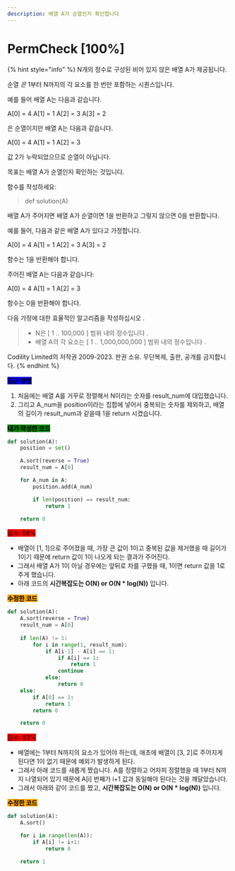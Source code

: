 ```yaml
---
description: 배열 A가 순열인지 확인합니다
---
```


# PermCheck \[100%]

{% hint style="info" %}
N개의 정수로 구성된 비어 있지 않은 배열 A가 제공됩니다.

순열 _은_ 1부터 N까지의 각 요소를 한 번만 포함하는 시퀀스입니다.

예를 들어 배열 A는 다음과 같습니다.

A\[0] = 4 A\[1] = 1 A\[2] = 3 A\[3] = 2

은 순열이지만 배열 A는 다음과 같습니다.

A\[0] = 4 A\[1] = 1 A\[2] = 3

값 2가 누락되었으므로 순열이 아닙니다.

목표는 배열 A가 순열인지 확인하는 것입니다.

함수를 작성하세요:

> def solution(A)

배열 A가 주어지면 배열 A가 순열이면 1을 반환하고 그렇지 않으면 0을 반환합니다.

예를 들어, 다음과 같은 배열 A가 있다고 가정합니다.

A\[0] = 4 A\[1] = 1 A\[2] = 3 A\[3] = 2

함수는 1을 반환해야 합니다.

주어진 배열 A는 다음과 같습니다:

A\[0] = 4 A\[1] = 1 A\[2] = 3

함수는 0을 반환해야 합니다.

다음 가정에 대한 효율적인 알고리즘을 작성하십시오 .

> * N은 \[ 1 .. 100,000 ] 범위 내의 정수입니다 .
> * 배열 A의 각 요소는 \[ 1 .. 1,000,000,000 ] 범위 내의 정수입니다 .



Codility Limited의 저작권 2009-2023. 판권 소유. 무단복제, 출판, 공개를 금지합니다.
{% endhint %}



<mark style="background-color:blue;">**접근 방법**</mark>

1. 처음에는 배열 A를 거꾸로 정렬해서 N이라는 숫자를 result\_num에 대입했습니다.
2. 그리고 A\_num을 position이라는 집합에 넣어서 중복되는 숫자를 제외하고, 배열의 길이가 result\_num과 같을때 1을 return 시켰습니다.



<mark style="background-color:green;">**내가 작성한 코드**</mark>

```python
def solution(A):
    position = set()

    A.sort(reverse = True)
    result_num = A[0]

    for A_num in A:
        position.add(A_num)

        if len(position) == result_num:
            return 1

    return 0
```

<mark style="background-color:red;">점수: 58%</mark>

* 배열이 \[1, 1]으로 주어졌을 때, 가장 큰 값이 1이고 중복된 값을 제거했을 때 길이가 1이기 때문에 return 값이 1이 나오게 되는 결과가 주어진다.
* 그래서 배열 A가 1이 아닐 경우에는 앞뒤로 차를 구했을 때, 1이면 return 값을 1로 주게 했습니다.
* 아래 코드의 **시간복잡도는 O(N) or O(N \* log(N))** 입니다.



<mark style="background-color:orange;">**수정한 코드**</mark>

```python
def solution(A):
    A.sort(reverse = True)
    result_num = A[0]
    
    if len(A) != 1:
        for i in range(1, result_num):
            if A[i-1] - A[i] == 1:
                if A[i] == 1:
                    return 1
                continue
            else:
                return 0
    else:
        if A[0] == 1:
            return 1
        return 0

    return 0
```

<mark style="background-color:red;">점수: 83%</mark>

* 배열에는 1부터 N까지의 요소가 있어야 하는데, 애초에 배열이 \[3, 2]로 주어지게 된다면 1이 없기 때문에 예외가 발생하게 된다.
* 그래서 아래 코드를 새롭게 짰습니다. A를 정렬하고 어차피 정렬했을 때 1부터 N까지 나열되어 있기 때문에 A\[i] 번째가 i+1 값과 동일해야 된다는 것을 깨달았습니다.
* 그래서 아래와 같이 코드를 짰고, **시간복잡도는 O(N) or O(N \* log(N))** 입니다.



<mark style="background-color:orange;">**수정한 코드**</mark>

```python
def solution(A):
    A.sort()

    for i in range(len(A)):
        if A[i] != i+1:
            return 0

    return 1
```
